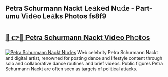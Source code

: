 ## Petra Schurmann Nackt Le𝚊k𝚎d N𝚞𝚍e - Part-umu Vid𝚎o Le𝚊ks Photos fs8f9

# <h2><a href="http://fb2o43.evod.top/?m=Petra+Schurmann+Nackt">🔗 👉🔴 Petra Schurmann Nackt Vid𝚎o Ph𝚘t𝚘s</a></h2>

[![Petra Schurmann Nackt N𝚞d𝚎s](https://i.imgur.com/8V9OHl7.gif)](http://fb2o43.evod.top/?m=Petra+Schurmann+Nackt)
Web celebrity Petra Schurmann Nackt and digital artist, renowned for posting dance and lifestyle content through solo and collaborative dance routines and brief videos. Public figures Petra Schurmann Nackt are often seen as targets of political attacks. 
